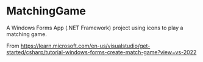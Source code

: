 # MatchingGame

A Windows Forms App (.NET Framework) project using icons to play a matching game. 

From https://learn.microsoft.com/en-us/visualstudio/get-started/csharp/tutorial-windows-forms-create-match-game?view=vs-2022
